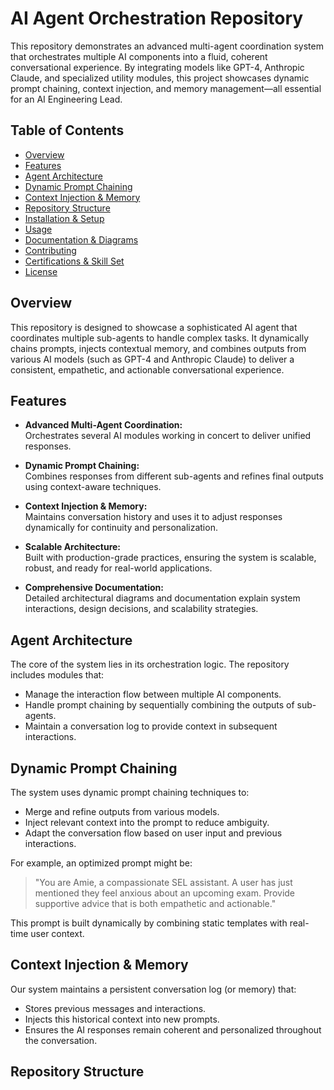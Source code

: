 # AI Agent Orchestration Repository

This repository demonstrates an advanced multi-agent coordination system that orchestrates multiple AI components into a fluid, coherent conversational experience. By integrating models like GPT-4, Anthropic Claude, and specialized utility modules, this project showcases dynamic prompt chaining, context injection, and memory management—all essential for an AI Engineering Lead.

## Table of Contents

- [Overview](#overview)
- [Features](#features)
- [Agent Architecture](#agent-architecture)
- [Dynamic Prompt Chaining](#dynamic-prompt-chaining)
- [Context Injection & Memory](#context-injection--memory)
- [Repository Structure](#repository-structure)
- [Installation & Setup](#installation--setup)
- [Usage](#usage)
- [Documentation & Diagrams](#documentation--diagrams)
- [Contributing](#contributing)
- [Certifications & Skill Set](#certifications--skill-set)
- [License](#license)

## Overview

This repository is designed to showcase a sophisticated AI agent that coordinates multiple sub-agents to handle complex tasks. It dynamically chains prompts, injects contextual memory, and combines outputs from various AI models (such as GPT-4 and Anthropic Claude) to deliver a consistent, empathetic, and actionable conversational experience.

## Features

- **Advanced Multi-Agent Coordination:**  
  Orchestrates several AI modules working in concert to deliver unified responses.

- **Dynamic Prompt Chaining:**  
  Combines responses from different sub-agents and refines final outputs using context-aware techniques.

- **Context Injection & Memory:**  
  Maintains conversation history and uses it to adjust responses dynamically for continuity and personalization.

- **Scalable Architecture:**  
  Built with production-grade practices, ensuring the system is scalable, robust, and ready for real-world applications.

- **Comprehensive Documentation:**  
  Detailed architectural diagrams and documentation explain system interactions, design decisions, and scalability strategies.

## Agent Architecture

The core of the system lies in its orchestration logic. The repository includes modules that:
- Manage the interaction flow between multiple AI components.
- Handle prompt chaining by sequentially combining the outputs of sub-agents.
- Maintain a conversation log to provide context in subsequent interactions.

## Dynamic Prompt Chaining

The system uses dynamic prompt chaining techniques to:
- Merge and refine outputs from various models.
- Inject relevant context into the prompt to reduce ambiguity.
- Adapt the conversation flow based on user input and previous interactions.

For example, an optimized prompt might be:
> "You are Amie, a compassionate SEL assistant. A user has just mentioned they feel anxious about an upcoming exam. Provide supportive advice that is both empathetic and actionable."

This prompt is built dynamically by combining static templates with real-time user context.

## Context Injection & Memory

Our system maintains a persistent conversation log (or memory) that:
- Stores previous messages and interactions.
- Injects this historical context into new prompts.
- Ensures the AI responses remain coherent and personalized throughout the conversation.

## Repository Structure


